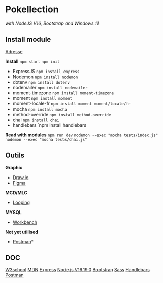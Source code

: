 # Pokellection 
*with NodeJS V16, Bootstrap and Windows 11*

## **Install module**

[Adresse](https://www.npmjs.com/)

**Install**
`npm start`
`npm init`

- ExpressJS `npm install express`
- Nodemon `npm install nodemon`
- dotenv `npm install dotenv`
- nodemailer `npm install nodemailer`
- moment-timezone `npm install moment-timezone`
- moment `npm install moment`
- moment-locale-fr `npm install moment moment/locale/fr`
- mocha `npm install mocha`
- method-override `npm install method-override`
- chai `npm install chai`
- handlebars `npm install handlebars

**Read with modules**
`npm run dev`
`nodemon --exec "mocha tests/index.js"`
`nodemon --exec "mocha tests/chai.js"`

## **Outils**

**Graphic**
- [Draw.io](https://app.diagrams.net/)
- [Figma](https://www.figma.com/fr/)

**MCD/MLC**
- [Looping](https://www.looping-mcd.fr/)

**MYSQL**
- [Workbench](https://www.mysql.com/products/workbench/)

**Not yet utilised** 
- [Postman](https://www.postman.com/)*

## **DOC**
[W3school](https://www.w3schools.com/)
[MDN](https://developer.mozilla.org/fr/)
[Express](https://expressjs.com/)
[Node.js V16.19.0](https://nodejs.org/docs/latest-v16.x/api/)
[Bootstrap](https://getbootstrap.com/docs/5.3/getting-started/introduction/)
[Sass](https://sass-lang.com/documentation/)
[Handlebars](https://handlebarsjs.com/guide/#what-is-handlebars)
[Postman](https://learning.postman.com/docs/getting-started/introduction/)
